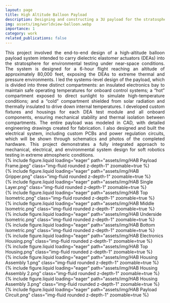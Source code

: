 ```yaml
---
layout: page
title: High Altitude Balloon Payload
description: Designing and constructing a 3U payload for the stratosphere
img: assets/img/worldview-balloon.webp
importance: 1
category: work
related_publications: false
---
```


<div style="text-align: justify;">
This project involved the end-to-end design of a high-altitude balloon payload system intended to carry dielectric elastomer actuators (DEAs) into the stratosphere for environmental testing under near-space conditions. The system is designed for a 6-hour flight reaching an altitude of approximately 80,000 feet, exposing the DEAs to extreme thermal and pressure environments. I led the systems-level design of the payload, which is divided into three distinct compartments: an insulated electronics bay to maintain safe operating temperatures for onboard control systems; a “hot” compartment exposed to direct sunlight to simulate high-temperature conditions; and a “cold” compartment shielded from solar radiation and thermally insulated to drive down internal temperatures. I developed custom fixtures and housings for each DEA test module and all onboard components, ensuring mechanical stability and thermal isolation between compartments. The entire payload was modeled in CAD, with detailed engineering drawings created for fabrication. I also designed and built the electrical system, including custom PCBs and power regulation circuits, which will be shown through schematics and photos of the completed hardware. This project demonstrates a fully integrated approach to mechanical, electrical, and environmental system design for soft robotics testing in extreme atmospheric conditions.
</div>

<div class="row mt-3">
    <div class="col-sm mt-3 mt-md-0">
        {% include figure.liquid loading="eager" path="assets/img/HAB Payload Frame.jpeg" class="img-fluid rounded z-depth-1" zoomable=true %}
    </div>
</div>

<div class="row mt-3">
    <div class="col-sm mt-3 mt-md-0">
        {% include figure.liquid loading="eager" path="assets/img/HAB Gripper.png" class="img-fluid rounded z-depth-1" zoomable=true %}
    </div>
    <div class="col-sm mt-3 mt-md-0">
        {% include figure.liquid loading="eager" path="assets/img/HAB Single Layer.png" class="img-fluid rounded z-depth-1" zoomable=true %}
    </div>
</div>

<div class="row mt-3">
    <div class="col-sm mt-3 mt-md-0">
        {% include figure.liquid loading="eager" path="assets/img/HAB Top Isometric.png" class="img-fluid rounded z-depth-1" zoomable=true %}
    </div>
    <div class="col-sm mt-3 mt-md-0">
        {% include figure.liquid loading="eager" path="assets/img/HAB Middle Isometric.png" class="img-fluid rounded z-depth-1" zoomable=true %}
    </div>
</div>

<div class="row mt-3">
    <div class="col-sm mt-3 mt-md-0">
        {% include figure.liquid loading="eager" path="assets/img/HAB Underside Isometric.png" class="img-fluid rounded z-depth-1" zoomable=true %}
    </div>
    <div class="col-sm mt-3 mt-md-0">
        {% include figure.liquid loading="eager" path="assets/img/HAB Bottom Isometric.png" class="img-fluid rounded z-depth-1" zoomable=true %}
    </div>
</div>

<div class="row mt-3">
    <div class="col-sm mt-3 mt-md-0">
        {% include figure.liquid loading="eager" path="assets/img/HAB Electronics Housing.png" class="img-fluid rounded z-depth-1" zoomable=true %}
    </div>
    <div class="col-sm mt-3 mt-md-0">
        {% include figure.liquid loading="eager" path="assets/img/HAB Top Housing.png" class="img-fluid rounded z-depth-1" zoomable=true %}
    </div>
</div>

<div class="row mt-3">
    <div class="col-sm mt-3 mt-md-0">
        {% include figure.liquid loading="eager" path="assets/img/HAB Housing Assembly 1.png" class="img-fluid rounded z-depth-1" zoomable=true %}
    </div>
    <div class="col-sm mt-3 mt-md-0">
        {% include figure.liquid loading="eager" path="assets/img/HAB Housing Assembly 2.png" class="img-fluid rounded z-depth-1" zoomable=true %}
    </div>
    <div class="col-sm mt-3 mt-md-0">
        {% include figure.liquid loading="eager" path="assets/img/HAB Housing Assembly 3.png" class="img-fluid rounded z-depth-1" zoomable=true %}
    </div>
</div>

<div class="row mt-3">
    <div class="col-sm mt-3 mt-md-0">
        {% include figure.liquid loading="eager" path="assets/img/HAB Payload Circuit.png" class="img-fluid rounded z-depth-1" zoomable=true %}
    </div>
</div>
